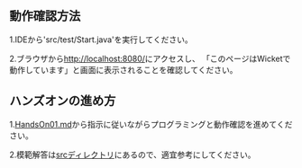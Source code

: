 ## 動作確認方法

1.IDEから'src/test/Start.java'を実行してください。 

2.ブラウザから[http://localhost:8080/](http://localhost:8080/)にアクセスし、 
「このページはWicketで動作しています」と画面に表示されることを確認してください。 

## ハンズオンの進め方 

1.[HandsOn01.md](./doc/HandsOn01.md)から指示に従いながらプログラミングと動作確認を進めてください。 

2.模範解答は[srcディレクトリ](./src/main/java)にあるので、適宜参考にしてください。 
